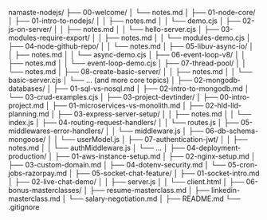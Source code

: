 namaste-nodejs/
├── 00-welcome/
│ └── notes.md
│
├── 01-node-core/
│ ├── 01-intro-to-nodejs/
│ │ ├── notes.md
│ │ └── demo.cjs
│ ├── 02-js-on-server/
│ │ ├── notes.md
│ │ └── hello-server.cjs
│ ├── 03-modules-require-export/
│ │ ├── notes.md
│ │ └── modules-demo.cjs
│ ├── 04-node-github-repo/
│ │ └── notes.md
│ ├── 05-libuv-async-io/
│ │ ├── notes.md
│ │ └── async-demo.cjs
│ ├── 06-event-loop-v8/
│ │ ├── notes.md
│ │ └── event-loop-demo.cjs
│ ├── 07-thread-pool/
│ │ └── notes.md
│ ├── 08-create-basic-server/
│ │ ├── notes.md
│ │ └── basic-server.cjs
│ └── ... (and more core topics)
│
├── 02-mongodb-databases/
│ ├── 01-sql-vs-nosql.md
│ ├── 02-intro-to-mongodb.md
│ └── 03-crud-examples.cjs
│
├── 03-project-devtinder/
│ ├── 00-intro-project.md
│ ├── 01-microservices-vs-monolith.md
│ ├── 02-hld-lld-planning.md
│ ├── 03-express-server-setup/
│ │ ├── notes.md
│ │ └── index.js
│ ├── 04-routing-request-handlers/
│ │ └── routes.js
│ ├── 05-middlewares-error-handlers/
│ │ └── middleware.js
│ ├── 06-db-schema-mongoose/
│ │ └── userModel.js
│ ├── 07-authentication-jwt/
│ │ ├── notes.md
│ │ └── authMiddleware.js
│ └── ...
│
├── 04-deployment-production/
│ ├── 01-aws-instance-setup.md
│ ├── 02-nginx-setup.md
│ ├── 03-custom-domain.md
│ ├── 04-dotenv-security.md
│ └── 05-cron-jobs-razorpay.md
│
├── 05-socket-chat-feature/
│ ├── 01-socket-intro.md
│ ├── 02-live-chat-demo/
│ │ ├── server.js
│ │ └── client.html
│
├── 06-bonus-masterclasses/
│ ├── resume-masterclass.md
│ ├── linkedin-masterclass.md
│ └── salary-negotiation.md
│
├── README.md
└── .gitignore
